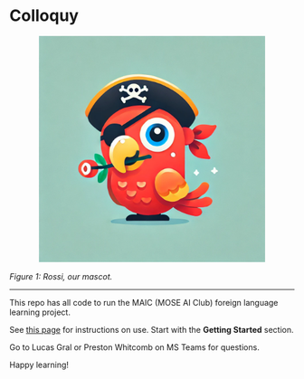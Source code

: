 Colloquy
===

<p style="text-align:center;">
<img src="./rossi.png" width=400>
</p>

*Figure 1: Rossi, our mascot.*

---

This repo has all code to run the MAIC (MOSE AI Club) foreign language learning project.

See [this page](https://www.notion.so/Colloquy-Language-Learning-Setup-1d3b3d1ec5a08024bbb6fa3cecea29e3?pvs=4) for instructions on use. Start with the **Getting Started** section.

Go to Lucas Gral or Preston Whitcomb on MS Teams for questions.

Happy learning!
